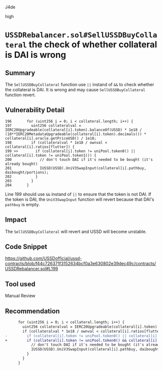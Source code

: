 J4de

high

# `USSDRebalancer.sol#SellUSSDBuyCollateral` the check of whether collateral is DAI is wrong

## Summary

The `SellUSSDBuyCollateral` function use `||` instand of `&&` to check whether the collateral is DAI. It is wrong and may cause `SellUSSDBuyCollateral` function revert.

## Vulnerability Detail

```solidity
196       for (uint256 i = 0; i < collateral.length; i++) {
197         uint256 collateralval = IERC20Upgradeable(collateral[i].token).balanceOf(USSD) * 1e18 / (10**IERC20MetadataUpgradeable(collateral[i].token).decimals()) * collateral[i].oracle.getPriceUSD() / 1e18;
198         if (collateralval * 1e18 / ownval < collateral[i].ratios[flutter]) {
199 >>        if (collateral[i].token != uniPool.token0() || collateral[i].token != uniPool.token1()) {
200             // don't touch DAI if it's needed to be bought (it's already bought)
201             IUSSD(USSD).UniV3SwapInput(collateral[i].pathbuy, daibought/portions);
202           }
203         }
204       }
```

Line 199 should use `&&` instand of `||` to ensure that the token is not DAI. If the token is DAI, the `UniV3SwapInput` function will revert because that DAI's `pathbuy` is empty.

## Impact

The `SellUSSDBuyCollateral` will revert and USSD will become unstable.

## Code Snippet

https://github.com/USSDofficial/ussd-contracts/blob/f44c726371f3152634bcf0a3e630802e39dec49c/contracts/USSDRebalancer.sol#L199

## Tool used

Manual Review

## Recommendation

```diff
      for (uint256 i = 0; i < collateral.length; i++) {
        uint256 collateralval = IERC20Upgradeable(collateral[i].token).balanceOf(USSD) * 1e18 / (10**IERC20MetadataUpgradeable(collateral[i].token).decimals()) * collateral[i].oracle.getPriceUSD() / 1e18;
        if (collateralval * 1e18 / ownval < collateral[i].ratios[flutter]) {
-         if (collateral[i].token != uniPool.token0() || collateral[i].token != uniPool.token1()) {
+         if (collateral[i].token != uniPool.token0() && collateral[i].token != uniPool.token1()) {
            // don't touch DAI if it's needed to be bought (it's already bought)
            IUSSD(USSD).UniV3SwapInput(collateral[i].pathbuy, daibought/portions);
          }
        }
      }
```
